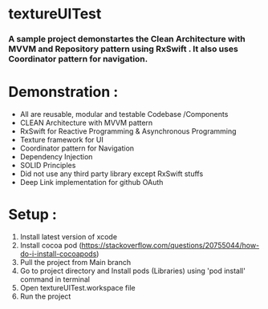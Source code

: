 # textureUITest

### A sample project demonstartes the Clean Architecture with MVVM and Repository pattern using RxSwift . It also uses Coordinator pattern for navigation. 

# Demonstration :  
- All are reusable, modular and testable Codebase /Components
- CLEAN Architecture with MVVM pattern 
- RxSwift for Reactive Programming & Asynchronous Programming 
- Texture framework for UI 
- Coordinator pattern for Navigation
- Dependency Injection 
- SOLID Principles 
- Did not use any third party library except RxSwift stuffs
- Deep Link implementation for github OAuth  

# Setup : 

1. Install latest version of xcode 
2. Install cocoa pod  (https://stackoverflow.com/questions/20755044/how-do-i-install-cocoapods)
3. Pull the project from Main branch 
4. Go to project directory and Install pods (Libraries) using 'pod install' command in terminal
5. Open textureUITest.workspace file 
6. Run the project 
